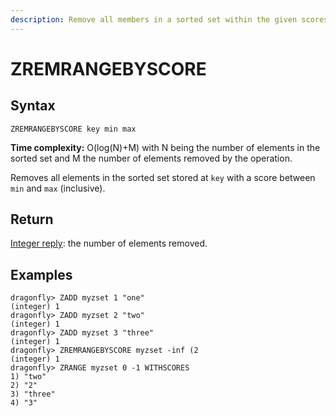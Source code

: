 ```yaml
---
description: Remove all members in a sorted set within the given scores
---
```


# ZREMRANGEBYSCORE

## Syntax

    ZREMRANGEBYSCORE key min max

**Time complexity:** O(log(N)+M) with N being the number of elements in the sorted set and M the number of elements removed by the operation.

Removes all elements in the sorted set stored at `key` with a score between
`min` and `max` (inclusive).

## Return

[Integer reply](https://redis.io/docs/reference/protocol-spec#resp-integers): the number of elements removed.

## Examples

```shell
dragonfly> ZADD myzset 1 "one"
(integer) 1
dragonfly> ZADD myzset 2 "two"
(integer) 1
dragonfly> ZADD myzset 3 "three"
(integer) 1
dragonfly> ZREMRANGEBYSCORE myzset -inf (2
(integer) 1
dragonfly> ZRANGE myzset 0 -1 WITHSCORES
1) "two"
2) "2"
3) "three"
4) "3"
```
